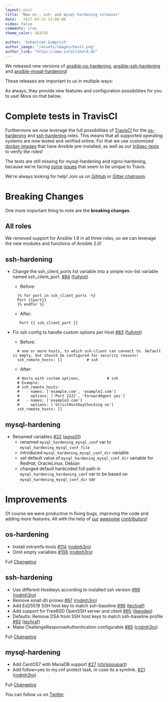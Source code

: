 ```yaml
---
layout: post
title: "New os-, ssh- and mysql-hardening releases"
date:   2017-04-23 13:00:00
video: false
comments: true
theme_color: 302F2D

author: 'Sebastian Gumprich'
author_image: "/assets/images/basti.png"
author_link: "https://www.zufallsheld.de"
---
```


We released new versions of [ansible-os-hardening](https://github.com/dev-sec/ansible-os-hardening), [ansible-ssh-hardening](https://github.com/dev-sec/ansible-ssh-hardening) and [ansible-mysql-hardening](https://github.com/dev-sec/ansible-mysql-hardening)!

These releases are important to us in multiple ways:

As always, they provide new features and configuration possibilities for you to use! More on that below.

# Complete tests in TravisCI

Furthermore we now leverage the full possibilities of [TravisCI](https://travis-ci.org/dev-sec/) for the [os-hardening](https://travis-ci.org/dev-sec/ansible-ssh-hardening) and [ssh-hardening](https://travis-ci.org/dev-sec/ansible-ssh-hardening) roles. This means that all supported operating systems are now tested and verified online. For that we use customized [docker-images](https://github.com/rndmh3ro/docker-ansible) that have Ansible pre-installed, as well as our [InSpec-tests](https://github.com/dev-sec/?utf8=%E2%9C%93&q=baseline&type=&language=) to verify the roles!

The tests are still missing for mysql-hardening and nginx-hardening, because we're facing [some](https://travis-ci.org/dev-sec/ansible-nginx-hardening/jobs/213982228) [issues](https://travis-ci.org/dev-sec/ansible-mysql-hardening/builds/207936527) that seem to be unique to Travis.

We're always looking for help! Join us on [GitHub](https://github.com/dev-sec/) or [Gitter chatroom](https://gitter.im/dev-sec/general).


# Breaking Changes

One more important thing to note are the **breaking changes**.

## All roles

We removed support for Ansible 1.9 in all three roles, so we can leverage the new modules and functions of Ansible 2.0!

## ssh-hardening


- Change the ssh_client_ports list variable into a simple non-list variable named ssh_client_port.  [\#84](https://github.com/dev-sec/ansible-ssh-hardening/pull/84) ([fullyint](https://github.com/fullyint))
  - Before:
  ```
    {% for port in ssh_client_ports -%}
    Port {{port}}
    {% endfor %}
  ```
  - After:
  ```
     Port {{ ssh_client_port }}
  ```

- Fix ssh config to handle custom options per Host [\#83](https://github.com/dev-sec/ansible-ssh-hardening/pull/83) ([fullyint](https://github.com/fullyint))
  - Before:
  ```
    # one or more hosts, to which ssh-client can connect to. Default is empty, but should be configured for security reasons!
    ssh_remote_hosts: []           # ssh
  ```
  - After:
  ```
    # Hosts with custom options.            # ssh
    # Example:
    # ssh_remote_hosts:
    #   - names: ['example.com', 'example2.com']
    #     options: ['Port 2222', 'ForwardAgent yes']
    #   - names: ['example3.com']
    #     options: ['StrictHostKeyChecking no']
    ssh_remote_hosts: []
  ```

## mysql-hardening


- Renamed variables [\#22](https://github.com/dev-sec/ansible-mysql-hardening/pull/22) ([agno01](https://github.com/agno01))
  - renamed `mysql_hardening_mysql_conf` var to `mysql_hardening_mysql_conf_file`
  - introduced `mysql_hardening_mysql_conf_dir` variable
  - set default value of `mysql_hardening_mysql_conf_dir` variable for RedHat, OracleLinux, Debian
  - changed default hardcoded full path in `mysql_hardening_hardening_conf` var to be based on `mysql_hardening_mysql_conf_dir` var

# Improvements

Of course we were productive in fixing bugs, improving the code and adding more features. All with the help of [our](https://github.com/dev-sec/ansible-os-hardening/graphs/contributors) [awesome](https://github.com/dev-sec/ansible-ssh-hardening/graphs/contributors) [contributors](https://github.com/dev-sec/ansible-mysql-hardening/graphs/contributors)!

## os-hardening

- Install initramfs-tools [\#114](https://github.com/dev-sec/ansible-os-hardening/pull/114) ([rndmh3ro](https://github.com/rndmh3ro))
- Omit empty variables [\#106](https://github.com/dev-sec/ansible-os-hardening/pull/106) ([rndmh3ro](https://github.com/rndmh3ro))

Full [Changelog](https://github.com/dev-sec/ansible-os-hardening/releases/tag/4.0.0)

## ssh-hardening
- Use different Hostkeys according to installed ssh version [\#99](https://github.com/dev-sec/ansible-ssh-hardening/pull/99) ([rndmh3ro](https://github.com/rndmh3ro))
- Remove small dh primes [\#97](https://github.com/dev-sec/ansible-ssh-hardening/pull/97) ([rndmh3ro](https://github.com/rndmh3ro))
- Add Ed25519 SSH host key to match ssh-baseline [\#96](https://github.com/dev-sec/ansible-ssh-hardening/pull/96) ([techraf](https://github.com/techraf))
- Add support for FreeBSD OpenSSH server and client [\#95](https://github.com/dev-sec/ansible-ssh-hardening/pull/95) ([jbenden](https://github.com/jbenden))
- Defaults: Remove DSA from SSH host keys to match ssh-baseline profile [\#92](https://github.com/dev-sec/ansible-ssh-hardening/pull/92) ([techraf](https://github.com/techraf))
- Make ChallengeResponseAuthentication configurable [\#85](https://github.com/dev-sec/ansible-ssh-hardening/pull/85) ([rndmh3ro](https://github.com/rndmh3ro))

Full [Changelog](https://github.com/dev-sec/ansible-ssh-hardening/releases/tag/4.0.0)

## mysql-hardening

- Add CentOS7 with MariaDB support [\#27](https://github.com/dev-sec/ansible-mysql-hardening/pull/27) ([chrispoupart](https://github.com/chrispoupart))
- Add follow=yes to my.cnf protect task, in case its a symlink. [\#21](https://github.com/dev-sec/ansible-mysql-hardening/pull/21) ([rndmh3ro](https://github.com/rndmh3ro))

Full [Changelog](https://github.com/dev-sec/ansible-mysql-hardening/releases/tag/2.0.0)


You can follow us on [Twitter](https://twitter.com/DevSecIO).